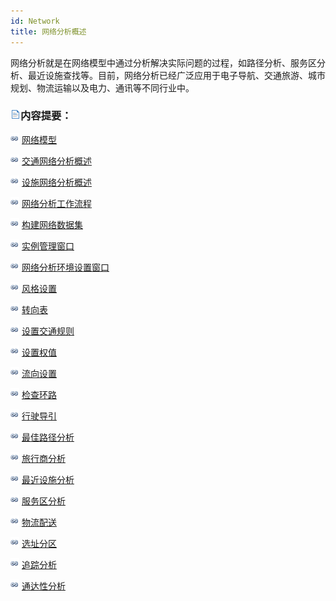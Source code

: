 ```yaml
---
id: Network
title: 网络分析概述
---
```

网络分析就是在网络模型中通过分析解决实际问题的过程，如路径分析、服务区分析、最近设施查找等。目前，网络分析已经广泛应用于电子导航、交通旅游、城市规划、物流运输以及电力、通讯等不同行业中。

### ![](../img/read.gif)内容提要：

![](../img/smalltitle.png) [网络模型](2-Modle)

![](../img/smalltitle.png) [交通网络分析概述](1-Summary)

![](../img/smalltitle.png) [设施网络分析概述](FacilitySummary)

![](../img/smalltitle.png) [网络分析工作流程](3-WorkFlow)

![](../img/smalltitle.png) [构建网络数据集](4-BuildNetwork)

![](../img/smalltitle.png) [实例管理窗口](InstanceWIN)

![](../img/smalltitle.png) [网络分析环境设置窗口](NetAnalystEnvironmentWIN)

![](../img/smalltitle.png) [风格设置](StyleSetting)

![](../img/smalltitle.png) [转向表](TurnTable)

![](../img/smalltitle.png) [设置交通规则](TrafficRules)

![](../img/smalltitle.png) [设置权值](UpdateWeight)

![](../img/smalltitle.png) [流向设置](TraceModeling)

![](../img/smalltitle.png) [检查环路](CheckLoop)

![](../img/smalltitle.png) [行驶导引](PathGuide)

![](../img/smalltitle.png) [最佳路径分析](5-2RouteAnalystDia)

![](../img/smalltitle.png) [旅行商分析](8-1TSP)

![](../img/smalltitle.png) [最近设施分析](6-2FacilityDia)

![](../img/smalltitle.png) [服务区分析](7-2ServiceAreaDia)

![](../img/smalltitle.png) [物流配送](9-2MulTSPDia)

![](../img/smalltitle.png) [选址分区](10-2FindLocationDia)

![](../img/smalltitle.png) [追踪分析](TracingAnalyst)

![](../img/smalltitle.png) [通达性分析](AboutAccessbility)
